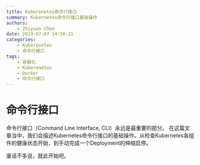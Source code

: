 ```yaml
---
title: Kuberenetes命令行接口
summary: Kubernetes命令行接口基础操作
authors:
    - Zhiyuan Chen
date: 2019-07-07 14:50:21
categories: 
    - Kuberenetes
    - 命令行接口
tags:
    - 容器化
    - Kuberenetes
    - Docker
    - 命令行接口
---
```


# 命令行接口

命令行接口（Command Line Interface, CLI）永远是最重要的部分。
在这篇文章当中，我们会描述Kubernetes命令行接口的基础操作。从检查Kubernetes各组件的健康状态开始，到手动完成一个Deployment的伸缩启停。

废话不多说，就此开始吧。


